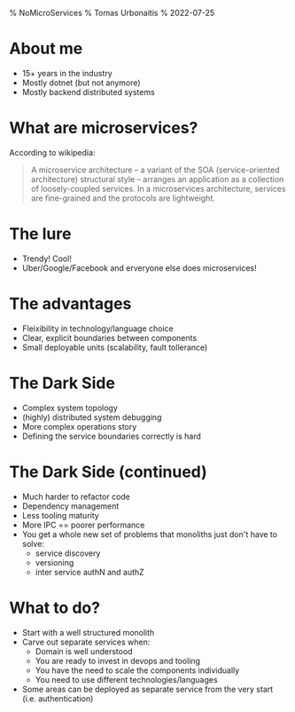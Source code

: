 % NoMicroServices
% Tomas Urbonaitis
% 2022-07-25

# About me
* 15+ years in the industry
* Mostly dotnet (but not anymore)
* Mostly backend distributed systems

# What are microservices? 
According to wikipedia:

> A microservice architecture – a variant of the SOA (service-oriented architecture) structural style – arranges an application as a collection of loosely-coupled services. In a microservices architecture, services are fine-grained and the protocols are lightweight.

# The lure
* Trendy! Cool!
* Uber/Google/Facebook and erveryone else does microservices!

# The advantages
* Fleixibility in technology/language choice
* Clear, explicit boundaries between components
* Small deployable units (scalability, fault tollerance)

# The Dark Side
* Complex system topology
* (highly) distributed system debugging
* More complex operations story
* Defining the service boundaries correctly is hard

# The Dark Side (continued)
* Much harder to refactor code
* Dependency management
* Less tooling maturity
* More IPC == poorer performance
* You get a whole new set of problems that monoliths just don't have to solve:
    * service discovery
    * versioning
    * inter service authN and authZ

# What to do?
* Start with a well structured monolith
* Carve out separate services when:
    * Domain is well understood
    * You are ready to invest in devops and tooling
    * You have the need to scale the components individually
    * You need to use different technologies/languages
* Some areas can be deployed as separate service from the very start (i.e. authentication)
